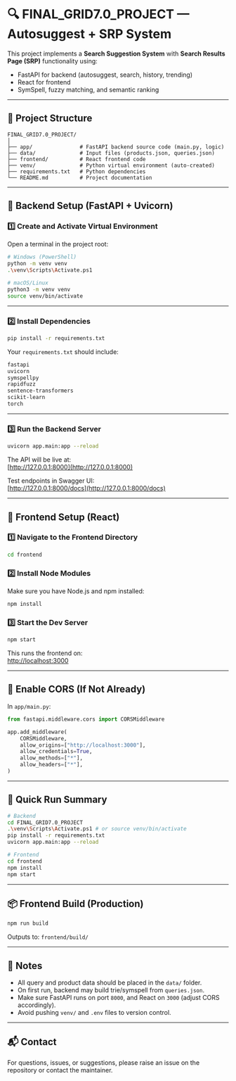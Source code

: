 # 🔍 FINAL_GRID7.0_PROJECT — Autosuggest + SRP System

This project implements a **Search Suggestion System** with **Search Results Page (SRP)** functionality using:

- FastAPI for backend (autosuggest, search, history, trending)
- React for frontend
- SymSpell, fuzzy matching, and semantic ranking

---

## 📁 Project Structure

```
FINAL_GRID7.0_PROJECT/
│
├── app/               # FastAPI backend source code (main.py, logic)
├── data/              # Input files (products.json, queries.json)
├── frontend/          # React frontend code
├── venv/              # Python virtual environment (auto-created)
├── requirements.txt   # Python dependencies
└── README.md          # Project documentation
```

---

## 🚀 Backend Setup (FastAPI + Uvicorn)

### 1️⃣ Create and Activate Virtual Environment

Open a terminal in the project root:

```bash
# Windows (PowerShell)
python -m venv venv
.\venv\Scripts\Activate.ps1

# macOS/Linux
python3 -m venv venv
source venv/bin/activate
```

---

### 2️⃣ Install Dependencies

```bash
pip install -r requirements.txt
```

Your `requirements.txt` should include:

```txt
fastapi
uvicorn
symspellpy
rapidfuzz
sentence-transformers
scikit-learn
torch
```

---

### 3️⃣ Run the Backend Server

```bash
uvicorn app.main:app --reload
```

The API will be live at:  
[http://127.0.0.1:8000](http://127.0.0.1:8000)

Test endpoints in Swagger UI:  
[http://127.0.0.1:8000/docs](http://127.0.0.1:8000/docs)

---

## 🎨 Frontend Setup (React)

### 1️⃣ Navigate to the Frontend Directory

```bash
cd frontend
```

### 2️⃣ Install Node Modules

Make sure you have Node.js and npm installed:

```bash
npm install
```

### 3️⃣ Start the Dev Server

```bash
npm start
```

This runs the frontend on:  
[http://localhost:3000](http://localhost:3000)

---

## 🔄 Enable CORS (If Not Already)

In `app/main.py`:

```python
from fastapi.middleware.cors import CORSMiddleware

app.add_middleware(
    CORSMiddleware,
    allow_origins=["http://localhost:3000"],
    allow_credentials=True,
    allow_methods=["*"],
    allow_headers=["*"],
)
```

---

## 🔁 Quick Run Summary

```bash
# Backend
cd FINAL_GRID7.0_PROJECT
.\venv\Scripts\Activate.ps1 # or source venv/bin/activate
pip install -r requirements.txt
uvicorn app.main:app --reload

# Frontend
cd frontend
npm install
npm start
```

---

## 📦 Frontend Build (Production)

```bash
npm run build
```

Outputs to: `frontend/build/`

---

## 📌 Notes

- All query and product data should be placed in the `data/` folder.
- On first run, backend may build trie/symspell from `queries.json`.
- Make sure FastAPI runs on port `8000`, and React on `3000` (adjust CORS accordingly).
- Avoid pushing `venv/` and `.env` files to version control.

---

## 📬 Contact

For questions, issues, or suggestions, please raise an issue on the repository or contact the maintainer.